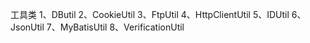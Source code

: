 工具类
1、DButil
2、CookieUtil
3、FtpUtil
4、HttpClientUtil
5、IDUtil
6、JsonUtil
7、MyBatisUtil
8、VerificationUtil
